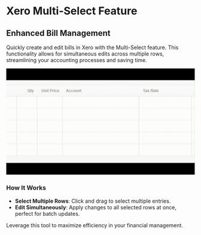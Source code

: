 # Xero Multi-Select Feature

## Enhanced Bill Management
Quickly create and edit bills in Xero with the Multi-Select feature. This functionality allows for simultaneous edits across multiple rows, streamlining your accounting processes and saving time.

![Simultaneous editing of multiple rows in a column within Xero](https://github.com/bryson15/XeroMultiSelect/blob/main/example.gif)

### How It Works
- **Select Multiple Rows**: Click and drag to select multiple entries.
- **Edit Simultaneously**: Apply changes to all selected rows at once, perfect for batch updates.

Leverage this tool to maximize efficiency in your financial management.
